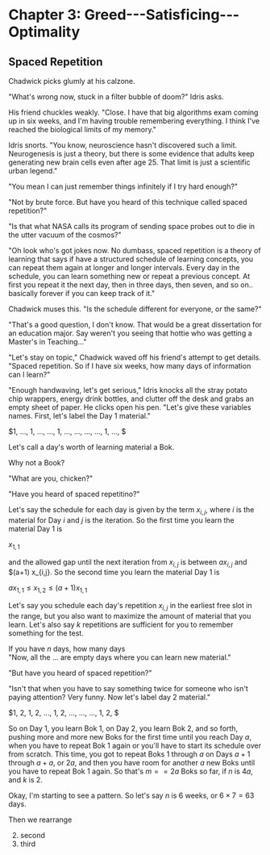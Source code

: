 # Chapter 3: Greed---Satisficing---Optimality

## Spaced Repetition

Chadwick picks glumly at his calzone.

"What's wrong now, stuck in a filter bubble of doom?" Idris asks.

His friend chuckles weakly. "Close. I have that big algorithms exam coming up in six weeks,
and I'm having trouble remembering everything. I think I've reached the biological limits of
my memory."

Idris snorts. "You know, neuroscience hasn't discovered such a limit. Neurogenesis is just 
a theory, but there is some evidence that adults keep generating new brain cells even after
age 25. That limit is just a scientific urban legend."

"You mean I can just remember things infinitely if I try hard enough?"

"Not by brute force. But have you heard of this technique called spaced repetition?"

"Is that what NASA calls its program of sending space probes out to die in the utter vacuum of
the cosmos?"

"Oh look who's got jokes now. No dumbass,
spaced repetition is a theory of learning that says if have a structured schedule of learning concepts,
you can repeat them again at longer and longer intervals. Every day in the schedule, you can
learn something new or repeat a previous concept. At first you repeat it the next day, then in
three days, then seven, and so on.. basically forever if you can keep track of it."

Chadwick muses this.
"Is the schedule different for everyone, or the same?"

"That's a good question, I don't know. That would be a great dissertation for an education
major. Say weren't you seeing that hottie who was getting a Master's in Teaching..."

"Let's stay on topic," Chadwick waved off his friend's attempt to get details. "Spaced repetition.
So if I have six weeks, how many days of information can I learn?"

"Enough handwaving, let's get serious," Idris knocks all the stray potato chip wrappers,
energy drink bottles, and clutter off the desk and grabs an empty sheet of paper. He clicks
open his pen. "Let's give these variables names. First, let's label the Day 1 material."

$1, ..., 1, ..., ..., 1, ..., ..., ..., ..., 1, ..., $

Let's call a day's worth of learning material a Bok.

Why not a Book?

"What are you, chicken?"

"Have you heard of spaced repetitino?"

Let's say the schedule for each day is given by the term $x_{i,j}$, where $i$ is the 
material for Day $i$ and $j$ is the iteration. So the first time you learn the material
Day 1 is

$x_{1,1}$

and the allowed gap until the next iteration from $x_{i,j}$ is between $a x_{i,j}$ and 
$(a+1) x_{i,j}. So the second time you learn the material Day 1 is 

$a x_{1,1} \le x_{1,2} \le (a+1) x_{1,1}$

Let's say you schedule each day's repetition $x_{i,j}$ in the earliest free slot in the 
range, but you also want to maximize the amount of material that you learn. Let's also say 
$k$ repetitions are sufficient for you to remember something for the test.

If you have $n$ days, how many days  
"Now, all the $...$ are empty days where you can learn new material."

"But have you heard of spaced repetition?"

"Isn't that when you have to say something twice for someone who isn't paying attention?
Very funny. Now let's label day 2 material."

$1, 2, 1, 2, ..., 1, 2, ..., ..., ..., 1, 2, $

So on Day 1, you learn Bok 1, on Day 2, you learn Bok 2, and so forth, pushing more and more 
new Boks for the first time until you reach Day $a$, when you have to repeat Bok 1 again  or 
you'll have to start its schedule over from scratch. This time, you got to repeat Boks 1 through $a$ 
on Days $a+1$ through $a+a$, or $2a$, and then you have room for another $a$ new Boks until you 
have to repeat Bok 1 again. So that's $m == 2a$ Boks so far, if $n$ is $4a$, and $k$ is 2.

Okay, I'm starting to see a pattern. So let's say $n$ is 6 weeks, or $6 \times 7 = 63$ days.

Then we rearrange 



2. second
3. third

